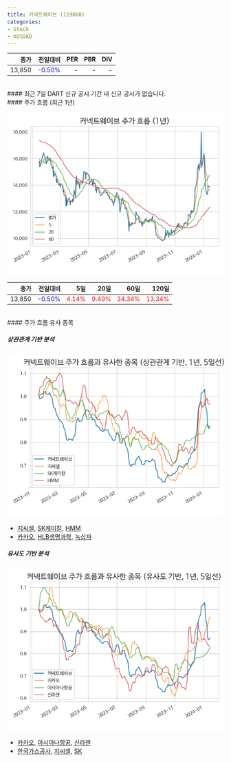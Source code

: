 ```yaml
---
title: 커넥트웨이브 (119860)
categories:
- Stock
- KOSDAQ
---
```


|종가|전일대비|PER|PBR|DIV|
|---:|-------:|--:|--:|--:|
|13,850|<span style="color: blue">-0.50%</span>|-|-|-|

<!-- more -->

<br>
#### 최근 7일 DART 신규 공시
기간 내 신규 공시가 없습니다.

<br>
#### 주가 흐름 (최근 1년)

![119860](/assets/images/stock/119860.png)

|종가|전일대비|5일|20일|60일|120일|
|---:|-------:|--:|---:|---:|----:|
|13,850|<span style="color: blue">-0.50%</span>|<span style="color: red">4.14%</span>|<span style="color: red">9.49%</span>|<span style="color: red">34.34%</span>|<span style="color: red">13.34%</span>|

<br>
#### 주가 흐름 유사 종목

##### 상관관계 기반 분석

![119860](/assets/images/stock/119860_corr.png)
- [지씨셀](/144510/), [SK케미칼](/285130/), [HMM](/011200/)
- [카카오](/035720/), [HLB생명과학](/067630/), [녹십자](/006280/)

##### 유사도 기반 분석

![119860](/assets/images/stock/119860_sim.png)
- [카카오](/035720/), [아시아나항공](/020560/), [신라젠](/215600/)
- [한국가스공사](/036460/), [지씨셀](/144510/), [SK](/034730/)